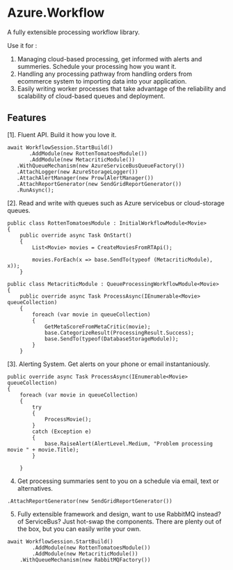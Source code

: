 Azure.Workflow
==============

A fully extensible processing workflow library. 

Use it for :

1. Managing cloud-based processing, get informed with alerts and summeries. Schedule your processing how you want it.
2. Handling any processing pathway from handling orders from ecommerce system to importing data into your application.
3. Easily writing worker processes that take advantage of the reliability and scalability of cloud-based queues and deployment.

Features
---------
[1]. Fluent API. Build it how you love it.
```
await WorkflowSession.StartBuild()
       .AddModule(new RottenTomatoesModule())
       .AddModule(new MetacriticModule())
   .WithQueueMechanism(new AzureServiceBusQueueFactory())
   .AttachLogger(new AzureStorageLogger())
   .AttachAlertManager(new ProwlAlertManager())
   .AttachReportGenerator(new SendGridReportGenerator())
   .RunAsync();
```
 
[2]. Read and write with queues such as Azure servicebus or cloud-storage queues.

```
public class RottenTomatoesModule : InitialWorkflowModule<Movie>
{
    public override async Task OnStart()
    {
        List<Movie> movies = CreateMoviesFromRTApi();

        movies.ForEach(x => base.SendTo(typeof (MetacriticModule), x));
    }
```

```
public class MetacriticModule : QueueProcessingWorkflowModule<Movie>
{
    public override async Task ProcessAsync(IEnumerable<Movie> queueCollection)
    {
        foreach (var movie in queueCollection)
        {
            GetMetaScoreFromMetaCritic(movie);
            base.CategorizeResult(ProcessingResult.Success);
            base.SendTo(typeof(DatabaseStorageModule));
        }
    }
```

[3]. Alerting System. Get alerts on your phone or email instantaniously. 

```
public override async Task ProcessAsync(IEnumerable<Movie> queueCollection)
{
    foreach (var movie in queueCollection)
    {
        try
        {
            ProcessMovie();
        }
        catch (Exception e)
        {
            base.RaiseAlert(AlertLevel.Medium, "Problem processing movie " + movie.Title);
        }
            
    }
```

 4. Get processing summaries sent to you on a schedule via email, text or alternatives. 

```
.AttachReportGenerator(new SendGridReportGenerator())
```

 5. Fully extensible framework and design, want to use RabbitMQ instead? of ServiceBus? Just hot-swap the components. There are plenty out of the box, but you can easily write your own.

```
await WorkflowSession.StartBuild()
        .AddModule(new RottenTomatoesModule())
        .AddModule(new MetacriticModule())
    .WithQueueMechanism(new RabbitMQFactory())
```

